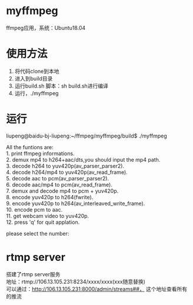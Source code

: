 # myffmpeg
ffmpeg应用，系统：Ubuntu18.04
# 使用方法
1. 将代码clone到本地
2. 进入到build目录
3. 运行build.sh 脚本：sh build.sh进行编译
4. 运行，./myffmpeg

# 运行
liupeng@baidu-bj-liupeng:~/ffmpeg/myffmpeg/build$ ./myffmpeg


All the funtions are:  
	1. print ffmpeg informations.  
	2. demux mp4 to h264+aac/dts,you should input the mp4 path.  
	3. decode h264 to yuv420p(av_parser_parser2).  
	4. decode h264/mp4 to yuv420p(av_read_frame).  
	5. decode aac to pcm(av_parser_parser2).  
	6. decode aac/mp4 to pcm(av_read_frame).  
	7. demux and decode mp4 to pcm + yuv420p.  
	8. encode yuv420p to h264(fwrite).  
	9. encode yuv420p to h264(av_interleaved_write_frame).  
	10. encode pcm to aac.  
	11. get webcam video to yuv420p.  
    12. press 'q' for quit applation.  

please select the number:  

# rtmp server
搭建了rtmp server服务  
地址：rtmp://106.13.105.231:8234/xxxx/xxxx(xxx随意替换)  
可以通过：http://106.13.105.231:8000/admin/streams##， 这个地址查看所有的推流

